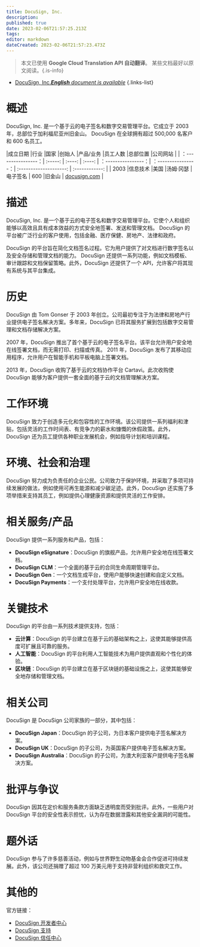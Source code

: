 ```yaml
---
title: DocuSign, Inc.
description: 
published: true
date: 2023-02-06T21:57:25.213Z
tags: 
editor: markdown
dateCreated: 2023-02-06T21:57:23.473Z
---
```


> 本文已使用 **Google Cloud Translation API 自动翻译**。
某些文档最好以原文阅读。{.is-info}



- [DocuSign, Inc.***English** document is available*](/en/Knowledge-base/Dictionary/Company/docusign-inc-)
{.links-list}


# 概述

DocuSign, Inc. 是一个基于云的电子签名和数字交易管理平台。它成立于 2003 年，总部位于加利福尼亚州旧金山。 DocuSign 在全球拥有超过 500,000 名客户和 600 名员工。

|成立日期 |行业 |国家 |创始人 |产品/业务 |员工人数 |总部位置 |公司网站 |
| ：----------------：| :-----: | :----: | :----: | ：----------------：| ：----------------：| :--------------------: | :------------: |
| 2003 |信息技术 |美国 |汤姆·冈瑟 |电子签名 | 600 |旧金山 | [docusign.com](https://www.docusign.com/) |

# 描述

DocuSign, Inc. 是一个基于云的电子签名和数字交易管理平台。它使个人和组织能够以高效且具有成本效益的方式安全地签署、发送和管理文档。 DocuSign 的平台被广泛行业的客户使用，包括金融、医疗保健、房地产、法律和政府。

DocuSign 的平台旨在简化文档签名过程。它为用户提供了对文档进行数字签名以及安全存储和管理文档的能力。 DocuSign 还提供一系列功能，例如文档模板、审计跟踪和文档保留策略。此外，DocuSign 还提供了一个 API，允许客户将其现有系统与其平台集成。

# 历史

DocuSign 由 Tom Gonser 于 2003 年创立。公司最初专注于为法律和房地产行业提供电子签名解决方案。多年来，DocuSign 已将其服务扩展到包括数字交易管理和文档存储解决方案。

2007 年，DocuSign 推出了首个基于云的电子签名平台。该平台允许用户安全地在线签署文档，而无需打印、扫描或传真。 2011 年，DocuSign 发布了其移动应用程序，允许用户在智能手机和平板电脑上签署文档。

2013 年，DocuSign 收购了基于云的文档协作平台 Cartavi。此次收购使 DocuSign 能够为客户提供一套全面的基于云的文档管理解决方案。

# 工作环境

DocuSign 致力于创造多元化和包容性的工作环境。该公司提供一系列福利和津贴，包括灵活的工作时间表、有竞争力的薪水和慷慨的休假政策。此外，DocuSign 还为员工提供各种职业发展机会，例如指导计划和培训课程。

# 环境、社会和治理

DocuSign 努力成为负责任的企业公民。公司致力于保护环境，并采取了多项可持续发展的做法，例如使用可再生能源和减少碳足迹。此外，DocuSign 还实施了多项举措来支持其员工，例如提供心理健康资源和提供灵活的工作安排。

# 相关服务/产品

DocuSign 提供一系列服务和产品，包括：

* **DocuSign eSignature**：DocuSign 的旗舰产品，允许用户安全地在线签署文档。
* **DocuSign CLM**：一个全面的基于云的合同生命周期管理平台。
* **DocuSign Gen**：一个文档生成平台，使用户能够快速创建和自定义文档。
* **DocuSign Payments**：一个支付处理平台，允许用户安全地在线收款。

# 关键技术

DocuSign 的平台由一系列技术提供支持，包括：

* **云计算**：DocuSign 的平台建立在基于云的基础架构之上，这使其能够提供高度可扩展且可靠的服务。
* **人工智能**：DocuSign 的平台利用人工智能技术为用户提供直观和个性化的体验。
* **区块链**：DocuSign 的平台建立在基于区块链的基础设施之上，这使其能够安全地存储和管理文档。

# 相关公司

DocuSign 是 DocuSign 公司家族的一部分，其中包括：

* **DocuSign Japan**：DocuSign 的子公司，为日本客户提供电子签名解决方案。
* **DocuSign UK**：DocuSign 的子公司，为英国客户提供电子签名解决方案。
* **DocuSign Australia**：DocuSign 的子公司，为澳大利亚客户提供电子签名解决方案。

# 批评与争议

DocuSign 因其在定价和服务条款方面缺乏透明度而受到批评。此外，一些用户对 DocuSign 平台的安全性表示担忧，认为存在数据泄露和其他安全漏洞的可能性。

# 题外话

DocuSign 参与了许多慈善活动，例如与世界野生动物基金会合作促进可持续发展。此外，该公司还捐赠了超过 100 万美元用于支持非营利组织和救灾工作。

# 其他的

官方链接：

* [DocuSign 开发者中心](https://developers.docusign.com/)
* [DocuSign 支持](https://support.docusign.com/)
* [DocuSign 信任中心](https://trust.docusign.com/)